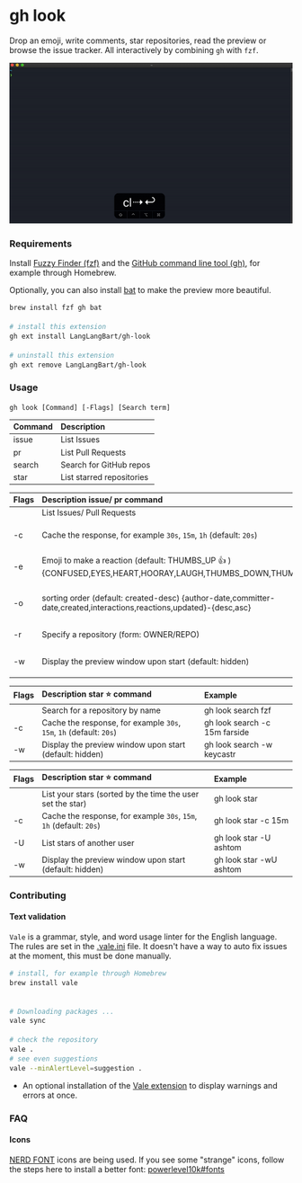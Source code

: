 # gh look
Drop an emoji, write comments, star repositories, read the preview or browse the issue tracker. All interactively by combining `gh` with `fzf`.

![](https://raw.githubusercontent.com/LangLangBart/ImagePool/eff1b17b31ce05c60023bcbb59b61d1727eee7b8/storage/18_Sep_22_at_07_06_03_emoji.gif)

### Requirements
Install [Fuzzy Finder (fzf)](https://github.com/junegunn/fzf#installation)  and the [GitHub command line tool (gh)](https://github.com/cli/cli#installation), for example through Homebrew.

Optionally, you can also install [bat](https://github.com/sharkdp/bat#installation) to make the preview more beautiful.

```zsh
brew install fzf gh bat

# install this extension
gh ext install LangLangBart/gh-look

# uninstall this extension
gh ext remove LangLangBart/gh-look
```

### Usage

```
gh look [Command] [-Flags] [Search term]
```

| Command | Description               |
| :------ | :------------------------ |
| issue   | List Issues               |
| pr      | List Pull Requests        |
| search  | Search for GitHub repos   |
| star    | List starred repositories |

| Flags  | Description issue/ pr command                                                                                        | Example                      |
| :----- | :------------------------------------------------------------------------------------------------------------------- | :--------------------------- |
| <none> | List Issues/ Pull Requests                                                                                           | gh look pr                   |
| -c     | Cache the response, for example `30s`, `15m`, `1h` (default: `20s`)                                                  | gh look issue -c 15m         |
| -e     | Emoji to make a reaction (default: THUMBS_UP 👍 ) {CONFUSED,EYES,HEART,HOORAY,LAUGH,THUMBS_DOWN,THUMBS_UP,ROCKET}     | gh look pr -e CONFUSED       |
| -o     | sorting order (default: created-desc) {author-date,committer-date,created,interactions,reactions,updated}-{desc,asc} | gh look issue -o updated-asc |
| -r     | Specify a repository (form: OWNER/REPO)                                                                              | gh look pr -r cli/cli        |
| -w     | Display the preview window upon start (default: hidden)                                                              | gh look issue -wr cli/cli    |

| Flags  | Description star ⭐️ command                                          | Example                       |
| :----- | :------------------------------------------------------------------ | :---------------------------- |
| <term> | Search for a repository by name                                     | gh look search fzf            |
| -c     | Cache the response, for example `30s`, `15m`, `1h` (default: `20s`) | gh look search -c 15m farside |
| -w     | Display the preview window upon start (default: hidden)             | gh look search -w keycastr    |

| Flags  | Description star ⭐️ command                                          | Example                 |
| :----- | :------------------------------------------------------------------ | :---------------------- |
| <none> | List your stars (sorted by the time the user set the star)          | gh look star            |
| -c     | Cache the response, for example `30s`, `15m`, `1h` (default: `20s`) | gh look star -c 15m     |
| -U     | List stars of another user                                          | gh look star -U ashtom  |
| -w     | Display the preview window upon start (default: hidden)             | gh look star -wU ashtom |

### Contributing

#### Text validation
`Vale` is a grammar, style, and word usage linter for the English language. The rules are set in the [.vale.ini](.vale.ini) file. It doesn't have a way to auto fix issues at the moment, this must be done manually.

```zsh
# install, for example through Homebrew
brew install vale


# Downloading packages ...
vale sync

# check the repository
vale .
# see even suggestions
vale --minAlertLevel=suggestion .
```

* An optional installation of the [Vale extension](https://marketplace.visualstudio.com/items?itemName=errata-ai.vale-server) to display warnings and errors at once.

### FAQ
#### Icons
[NERD FONT](https://www.nerdfonts.com/cheat-sheet) icons are being used. If you see some "strange" icons, follow the steps here to install a better font: [powerlevel10k#fonts](https://github.com/romkatv/powerlevel10k#fonts)
